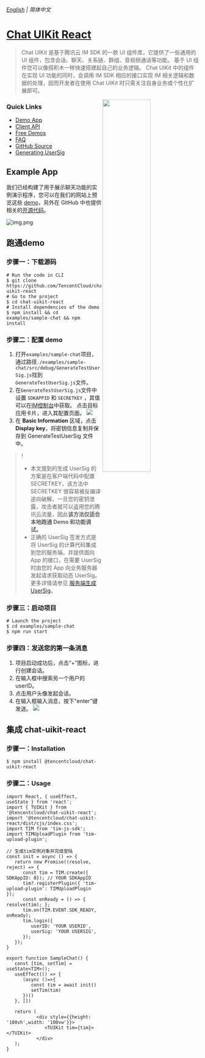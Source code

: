 _[English](README.md) | 简体中文_
# [Chat UIKit React](https://www.tencentcloud.com/document/product/1047/34279/)
>Chat UIKit 是基于腾讯云 IM SDK 的一款 UI 组件库，它提供了一些通用的 UI 组件，包含会话、聊天、关系链、群组、音视频通话等功能。
基于 UI 组件您可以像搭积木一样快速搭建起自己的业务逻辑。
Chat UIKit  中的组件在实现 UI 功能的同时，会调用 IM SDK 相应的接口实现 IM 相关逻辑和数据的处理，因而开发者在使用 Chat UIKit  时只需关注自身业务或个性化扩展即可。

<img align="right" src="https://qcloudimg.tencent-cloud.cn/raw/4562be8179a1534efb17d33428239c82.png?auto=format,enhance" width="50%" />

### Quick Links
- [Demo App](https://web.sdk.qcloud.com/im/demo/intl/index.html)
- [Client API](https://www.tencentcloud.com/document/product/1047/33999)
- [Free Demos](https://www.tencentcloud.com/document/product/1047/34279)
- [FAQ](https://www.tencentcloud.com/document/product/1047/34455)
- [GitHub Source](https://github.com/TencentCloud/chat-uikit-react)
- [Generating UserSig](https://www.tencentcloud.com/document/product/1047/34385)
## Example App
我们已经构建了用于展示聊天功能的实例演示程序，您可以在我们的网站上预览这些 [demo](https://web.sdk.qcloud.com/im/demo/intl/index.html)，另外在 GitHub 中也提供相关的[开源代码](https://github.com/TencentCloud/chat-uikit-react)。

![img.png](https://web.sdk.qcloud.com/im/demo/TUIkit/react-static/images/home.png)

## 跑通demo

### 步骤一：下载源码
```
# Run the code in CLI
$ git clone https://github.com/TencentCloud/chat-uikit-react
# Go to the project  
$ cd chat-uikit-react
# Install dependencies of the demo
$ npm install && cd examples/sample-chat && npm install
```
### 步骤二：配置 demo
1. 打开`examples/sample-chat`项目，通过路径`./examples/sample-chat/src/debug/GenerateTestUserSig.js`找到`GenerateTestUserSig.js`文件。
2. 在`GenerateTestUserSig.js`文件中设置 `SDKAPPID` 和 `SECRETKEY` ，其值可以在[IM控制台](https://console.tencentcloud.com/im)中获取。 点击目标应用卡片，进入其配置页面。
   ![](https://qcloudimg.tencent-cloud.cn/raw/8d469e975f1ca5a2f3dbc9c6fe8774f5.png)
3. 在 **Basic Information** 区域，点击  **Display key**，将密钥信息复制并保存到 GenerateTestUserSig 文件中。
>!
>- 本文提到的生成 UserSig 的方案是在客户端代码中配置 SECRETKEY，该方法中 SECRETKEY 很容易被反编译逆向破解，一旦您的密钥泄露，攻击者就可以盗用您的腾讯云流量，因此**该方法仅适合本地跑通 Demo 和功能调试。**
>- 正确的 UserSig 签发方式是将 UserSig 的计算代码集成到您的服务端，并提供面向 App 的接口，在需要 UserSig 时由您的 App 向业务服务器发起请求获取动态 UserSig。更多详情请参见 [服务端生成 UserSig](https://www.tencentcloud.com/document/product/1047/34385)。

### 步骤三：启动项目
```
# Launch the project
$ cd examples/sample-chat
$ npm run start
```

### 步骤四：发送您的第一条消息
1. 项目启动成功后，点击“+”图标，进行创建会话。
2. 在输入框中搜索另一个用户的 userID。
3. 点击用户头像发起会话。
4. 在输入框输入消息，按下"enter"键发送。
   ![](https://web.sdk.qcloud.com/im/demo/TUIkit/react-static/images/chat.gif)

## 集成 chat-uikit-react

### 步骤一：Installation
```
$ npm install @tencentcloud/chat-uikit-react
```
### 步骤二：Usage
```tsx
import React, { useEffect, useState } from 'react';
import { TUIKit } from '@tencentcloud/chat-uikit-react';
import '@tencentcloud/chat-uikit-react/dist/cjs/index.css';
import TIM from 'tim-js-sdk';
import TIMUploadPlugin from 'tim-upload-plugin';

// 生成tim实例对象并完成登陆
const init = async () => {
   return new Promise((resolve, reject) => {
      const tim = TIM.create({ SDKAppID: 0}); // YOUR SDKAppID
      tim?.registerPlugin({ 'tim-upload-plugin': TIMUploadPlugin });
      const onReady = () => { resolve(tim); };
      tim.on(TIM.EVENT.SDK_READY, onReady);
      tim.login({
         userID: 'YOUR USERID',
         userSig: 'YOUR USERSIG',
      });
   });
}

export function SampleChat() {
   const [tim, setTim] = useState<TIM>();
   useEffect(() => {
      (async ()=>{
         const tim = await init()
         setTim(tim)
      })()
   }, [])

   return (
           <div style={{height: '100vh',width: '100vw'}}>
              <TUIKit tim={tim}></TUIKit>
           </div>
   );
}
```
